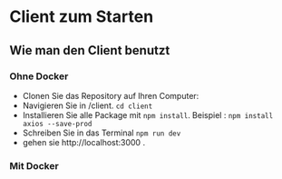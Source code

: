 # Client zum Starten 

## Wie man den Client benutzt

### Ohne Docker
* Clonen Sie das Repository auf Ihren Computer:
* Navigieren Sie in /client. `cd client`
* Installieren Sie alle Package mit `npm install`. Beispiel :  `npm install axios --save-prod`
* Schreiben Sie in das Terminal `npm run dev`
* gehen sie http://localhost:3000 .

### Mit Docker 